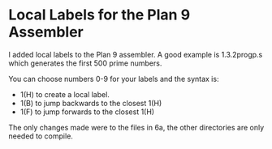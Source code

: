 Local Labels for the Plan 9 Assembler
=====================================

I added local labels to the Plan 9 assembler.  A good example is
1.3.2progp.s which generates the first 500 prime numbers.

You can choose numbers 0-9 for your labels and the syntax is:

* 1(H) to create a local label.
* 1(B) to jump backwards to the closest 1(H)
* 1(F) to jump forwards to the closest 1(H)

The only changes made were to the files in 6a, the other directories are only needed
to compile.
